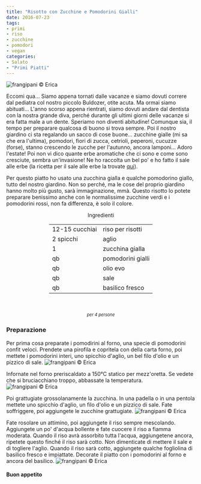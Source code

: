 ```yaml
---
title: "Risotto con Zucchine e Pomodorini Gialli"
date: 2016-07-23
tags:
- primi
- riso
- zucchine
- pomodori
- vegan
categories:
- Salato
- "Primi Piatti"
---
```

![](header.jpg "frangipani © Erica")

Eccomi qua... Siamo appena tornati dalle vacanze e siamo dovuti correre dal pediatra col nostro piccolo Buldozer, otite acuta. Ma ormai siamo abituati... L'anno scorso appena rientrati, siamo dovuti andare dal dentista con la nostra grande diva, perché durante gli ultimi giorni delle vacanze si era fatta male a un dente. Speriamo non diventi abitudine! Comunque sia, il tempo per preparare qualcosa di buono si trova sempre. Poi il nostro giardino ci sta regalando un sacco di cose buone... zucchine gialle (mi sa che era l'ultima), pomodori, fiori di zucca, cetrioli, peperoni, cucuzze (forse), stanno crescendo le zucche per l'autunno, ancora lamponi... Adoro l'estate! Poi non vi dico quante erbe aromatiche che ci sono e come sono cresciute, sembra un'invasione! Ne ho raccolta un bel po' e ho fatto il sale alle erbe (la ricetta per il sale alle erbe la trovate <a href="http://frangipani.raiano.ch/2015-07-12-sale-alle-erbe/" target="_blank">qui</a>).

Per questo piatto ho usato una zucchina gialla e qualche pomodorino giallo, tutto del nostro giardino. Non so perché, ma le cose del proprio giardino hanno molto più gusto, sarà immaginazione, mmà. Questo risotto lo potete preparare benissimo anche con le normalissime zucchine verdi e i pomodorini rossi, non fa differenza, è solo il colore.

<div id="wrapper" style="text-align: center">
  <div id="yourdiv" style="display: inline-block;">
    <div class="ingredients">
      <div class="ingredients-title">Ingredienti</div>
      <table>
        <tbody>
          <tr>
            <td>12-15 cucchiai</td>
            <td>riso per risotti</td>
          </tr>
          <tr>
            <td>2 spicchi</td>
            <td>aglio</td>
          </tr>
          <tr>
            <td>1</td>
            <td>zucchina gialla</td>
          </tr>
          <tr>
            <td>qb</td>
            <td>pomodorini gialli</td>
          </tr>
          <tr>
            <td>qb</td>
            <td>olio evo</td>
          </tr>
          <tr>
            <td>qb</td>
            <td>sale</td>
          </tr>
          <tr>
            <td>qb</td>
            <td>basilico fresco</td>
          </tr>
        </tbody>
      </table>
      <br></br>
      <i class="pull-right" style="font-size: 80%;">per 4 persone</i>
    </div>
  </div>
</div>


<h3>
  <font color="grey">
    <i class="fa fa-cogs"></i>
  </font> Preparazione
</h3>

Per prima cosa preparate i pomodirini al forno, una specie di pomodorini confit veloci. Prendete una pirofila e copritela con della carta forno, poi mettete i pomodorini interi, uno spicchio d'aglio, un bel filo d'olio e un pizzico di sale.
![](pomodorini.jpg "frangipani © Erica")

Infornate nel forno preriscaldato a 150°C statico per mezz'oretta. Se vedete che si bruciacchiano troppo, abbassate la temperatura.
![](pomodorinicotti.jpg "frangipani © Erica")

Poi grattugiate grossolanamente la zucchina. In una padella o in una pentola mettete uno spicchio d'aglio, un filo d'olio e un pizzico di sale. Fate soffriggere, poi aggiungete le zucchine grattugiate. 
![](zucchine.jpg "frangipani © Erica")

Fate rosolare un attimino, poi aggiungete il riso sempre mescolando. Aggiungete un po' d'acqua bollente e fate cuocere il riso a fiamma moderata. Quando il riso avrà assorbito tutta l'acqua, aggiungetene ancora, ripetete questo finché il riso sarà cotto. Non dimenticate di mettere il sale e di togliere l'aglio. Quando il riso sarà cotto, aggiungete qualche fogliolina di basilico fresco e impiattate. Decorate il piatto con i pomodorini al forno e ancora del basilico.
![](risultato.jpg "frangipani © Erica")


<h4>Buon appetito
  <font color="red">
    <i class="fa fa-smile-o"></i>
  </font>
</h4>
